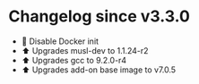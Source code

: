 # Changelog since v3.3.0
- :hammer: Disable Docker init 
- :arrow_up: Upgrades musl-dev to 1.1.24-r2 
- :arrow_up: Upgrades gcc to 9.2.0-r4 
- :arrow_up: Upgrades add-on base image to v7.0.5 
